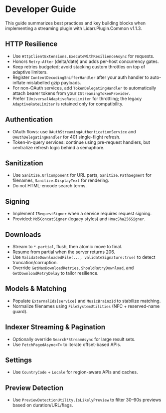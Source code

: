 # Developer Guide

This guide summarizes best practices and key building blocks when implementing a streaming plugin with Lidarr.Plugin.Common v1.1.3.

## HTTP Resilience
- Use `HttpClientExtensions.ExecuteWithResilienceAsync` for requests.
- Honors `Retry-After` (delta/date) and adds per-host concurrency gates.
- Keep retries budgeted; avoid stacking custom throttles on top of adaptive limiters.
- Register `ContentDecodingSnifferHandler` after your auth handler to auto-inflate mislabelled gzip payloads.
- For non-OAuth services, add `TokenDelegatingHandler` to automatically attach bearer tokens from your `IStreamingTokenProvider`.
- Prefer `IUniversalAdaptiveRateLimiter` for throttling; the legacy `AdaptiveRateLimiter` is retained only for compatibility.

## Authentication
- OAuth flows: use `OAuthStreamingAuthenticationService` and `OAuthDelegatingHandler` for 401 single-flight refresh.
- Token-in-query services: continue using pre-request handlers, but centralize refresh logic behind a semaphore.

## Sanitization
- Use `Sanitize.UrlComponent` for URL parts, `Sanitize.PathSegment` for filenames, `Sanitize.DisplayText` for rendering.
- Do not HTML-encode search terms.

## Signing
- Implement `IRequestSigner` when a service requires request signing.
- Provided: `Md5ConcatSigner` (legacy styles) and `HmacSha256Signer`.

## Downloads
- Stream to `*.partial`, flush, then atomic move to final.
- Resume from partial when the server returns 206.
- Use `ValidateDownloadedFile(..., validateSignature:true)` to detect truncation/corruption.
- Override `GetMaxDownloadRetries`, `ShouldRetryDownload`, and `GetDownloadRetryDelay` to tailor resilience.

## Models & Matching
- Populate `ExternalIds[service]` and `MusicBrainzId` to stabilize matching.
- Normalize filenames using `FileSystemUtilities` (NFC + reserved-name guard).

## Indexer Streaming & Pagination
- Optionally override `Search*StreamAsync` for large result sets.
- Use `FetchPagedAsync<T>` to iterate offset-based APIs.

## Settings
- Use `CountryCode` + `Locale` for region-aware APIs and caches.

## Preview Detection
- Use `PreviewDetectionUtility.IsLikelyPreview` to filter 30–90s previews based on duration/URL/flags.

